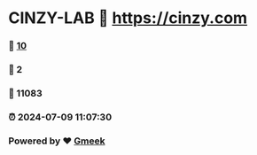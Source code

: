 # CINZY-LAB :link: https://cinzy.com 
### :page_facing_up: [10](https://cinzy.com/tag.html) 
### :speech_balloon: 2 
### :hibiscus: 11083 
### :alarm_clock: 2024-07-09 11:07:30 
### Powered by :heart: [Gmeek](https://github.com/Meekdai/Gmeek)
